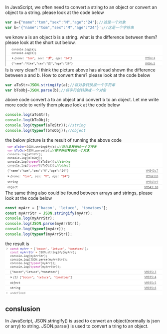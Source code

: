 
In JavaScript, we often need to convert a string to an object or convert an object to a string. please look at the code below
```js
var a={"name":"tom","sex":"M","age":"24"};//这是一个对象
var b='{"name":"tom","sex":"M","age":"24"}';//这是一个字符串
```
we know a is an object b is a string. what is the difference between them? please look at the short cut below.
![image](https://github.com/fengandzhy/Blog/raw/master/Images/JavaScript(ES5)/article02/1.png)
Is is very clear? I think the picture above has alread shown the difference between a and b. How to convert them? please look at the code below 
```js
var aToStr=JSON.stringify(a);//将对象转换成一个字符串
var bToObj=JSON.parse(b);//将字符创转换成一个对象
```
above code convert a to an object and convert b to an object. Let me write more code to verify them please look at the code below 
```js
console.log(aToStr);
console.log(bToObj);
console.log(typeof(aToStr));//string
console.log(typeof(bToObj));//object
```
the below picture is the result of running the above code 
![image](https://github.com/fengandzhy/Blog/raw/master/Images/JavaScript(ES5)/article02/2.png)
The same thing also could be found between arrays and strings, please look at the code below 
```js
const myArr = ['bacon', 'letuce', 'tomatoes'];
const myArrStr = JSON.stringify(myArr);
console.log(myArrStr);
console.log(JSON.parse(myArrStr));
console.log(typeof(myArr));
console.log(typeof(myArrStr));
``` 
the result is 
![image](https://github.com/fengandzhy/Blog/raw/master/Images/JavaScript(ES5)/article02/3.png)
## conslusion

In JavaScript, JSON.stringify() is used to convert an object(normally is json or arry) to string. JSON.parse() is used to convert a tring to an object. 




